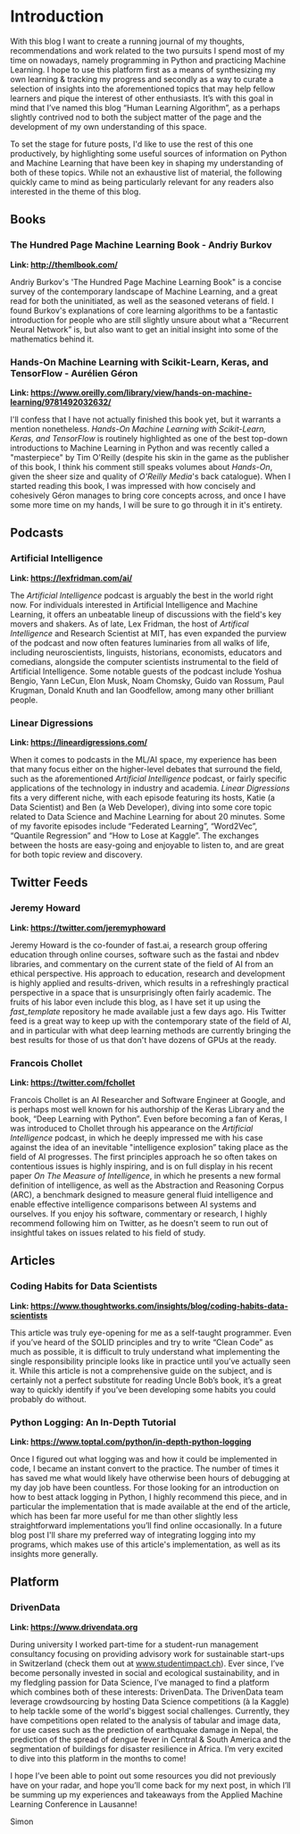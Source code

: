 # Introduction

With this blog I want to create a running journal of my thoughts, recommendations and work related to the two pursuits I spend most of my time on nowadays, namely programming in Python and practicing Machine Learning. I hope to use this platform first as a means of synthesizing my own learning & tracking my progress and secondly as a way to curate a selection of insights into the aforementioned topics that may help fellow learners and pique the interest of other enthusiasts. It’s with this goal in mind that I’ve named this blog “Human Learning Algorithm”, as a perhaps slightly contrived nod to both the subject matter of the page and the development of my own understanding of this space.

To set the stage for future posts, I'd like to use the rest of this one productively, by highlighting some useful sources of information on Python and Machine Learning that have been key in shaping my understanding of both of these topics. While not an exhaustive list of material, the following quickly came to mind as being particularly relevant for any readers also interested in the theme of this blog.

## Books
### The Hundred Page Machine Learning Book - Andriy Burkov

**Link: http://themlbook.com/**

Andriy Burkov's 'The Hundred Page Machine Learning Book" is a concise survey of the contemporary landscape of Machine Learning, and a great read for both the uninitiated, as well as the seasoned veterans of field. I found Burkov's explanations of core learning algorithms to be a fantastic introduction for people who are still slightly unsure about what a “Recurrent Neural Network” is, but also want to get an initial insight into some of the mathematics behind it.


### Hands-On Machine Learning with Scikit-Learn, Keras, and TensorFlow - Aurélien Géron
**Link: https://www.oreilly.com/library/view/hands-on-machine-learning/9781492032632/**

I'll confess that I have not actually finished this book yet, but it warrants a mention nonetheless. *Hands-On Machine Learning with Scikit-Learn, Keras, and TensorFlow* is routinely highlighted as one of the best top-down introductions to Machine Learning in Python and was recently called a "masterpiece" by Tim O'Reilly (despite his skin in the game as the publisher of this book, I think his comment still speaks volumes about *Hands-On*, given the sheer size  and quality of *O'Reilly Media*'s back catalogue). When I started reading this book, I was impressed with how concisely and cohesively Géron manages to bring core concepts across, and once I have some more time on my hands, I will be sure to go through it in it's entirety.

## Podcasts
### Artificial Intelligence
**Link: https://lexfridman.com/ai/**

The *Artificial Intelligence* podcast is arguably the best in the world right now. For individuals interested in Artificial Intelligence and Machine Learning, it offers an unbeatable lineup of discussions with the field's key movers and shakers. As of late, Lex Fridman, the host of *Artifical Intelligence* and Research Scientist at MIT, has even expanded the purview of the podcast and now often features luminaries from all walks of life, including neuroscientists, linguists, historians, economists, educators and comedians, alongside the computer scientists instrumental to the field of Artificial Intelligence. Some notable guests of the podcast include Yoshua Bengio, Yann LeCun, Elon Musk, Noam Chomsky, Guido van Rossum, Paul Krugman, Donald Knuth and Ian Goodfellow, among many other brilliant people.

### Linear Digressions 
**Link: https://lineardigressions.com/**

When it comes to podcasts in the ML/AI space, my experience has been that many focus either on the higher-level debates that surround the field, such as the aforementioned *Artificial Intelligence* podcast, or fairly specific applications of the technology in industry and academia. *Linear Digressions* fits a very different niche, with each episode featuring its hosts, Katie (a Data Scientist) and Ben (a Web Developer),  diving into some core topic related to Data Science and Machine Learning for about 20 minutes. Some of my favorite episodes include  “Federated Learning”, “Word2Vec”, “Quantile Regression” and “How to Lose at Kaggle”. The exchanges between the hosts are easy-going and enjoyable to listen to, and are great for both topic review and discovery.

## Twitter Feeds
### Jeremy Howard
**Link: https://twitter.com/jeremyphoward**

Jeremy Howard is the co-founder of fast.ai, a research group offering education through online courses, software such as the fastai and nbdev libraries, and commentary on the current state of the field of AI from an ethical perspective. His approach to education, research and development is highly applied and results-driven, which results in a refreshingly practical perspective in a space that is unsurprisingly often fairly academic.  The fruits of his labor even include this blog, as I have set it up using the *fast_template* repository he made available just a few days ago. His Twitter feed is a great way to keep up with the contemporary state of the field of AI, and in particular with what deep learning methods are currently bringing the best results for those of us that don't have dozens of GPUs at the ready.

### Francois Chollet
**Link: https://twitter.com/fchollet**

Francois Chollet is an AI Researcher and Software Engineer at Google, and is perhaps most well known for his authorship of the Keras Library and the book, “Deep Learning with Python”. Even before becoming a fan of Keras, I was introduced to Chollet through his appearance on the *Artificial Intelligence* podcast, in which he deeply impressed me with his case against the idea of an inevitable "intelligence explosion” taking place as the field of AI progresses. The first principles approach he so often takes on contentious issues is highly inspiring, and is on full display in his recent paper *On The Measure of Intelligence*, in which he presents a new formal definition of intelligence, as well as the Abstraction and Reasoning Corpus (ARC), a benchmark designed to measure general fluid intelligence and enable effective intelligence comparisons between AI systems and ourselves. If you enjoy his software, commentary or research, I highly recommend following him on Twitter, as he doesn't seem to run out of insightful takes on issues related to his field of study.

## Articles
### Coding Habits for Data Scientists
**Link: https://www.thoughtworks.com/insights/blog/coding-habits-data-scientists**

This article was truly eye-opening for me as a self-taught programmer. Even if you’ve heard of the SOLID principles and try to write “Clean Code” as much as possible, it is difficult to truly understand what implementing the single responsibility principle looks like in practice until you’ve actually seen it. While this article is not a comprehensive guide on the subject, and is certainly not a perfect substitute for reading Uncle Bob’s book, it’s a great way to quickly identify if you’ve been developing some habits you could probably do without. 

### Python Logging: An In-Depth Tutorial
**Link: https://www.toptal.com/python/in-depth-python-logging**

Once I figured out what logging was and how it could be implemented in code, I became an instant convert to the practice. The number of times it has saved me what would likely have otherwise been hours of debugging at my day job have been countless. For those looking for an introduction on how to best attack logging in Python, I highly recommend this piece, and in particular the implementation that is made available at the end of the article, which has been far more useful for me than other slightly less straightforward implementations you’ll find online occasionally. In a future blog post I'll share my preferred way of integrating logging into my programs, which makes use of this article's implementation, as well as its insights more generally.

## Platform

### DrivenData
**Link: https://www.drivendata.org**

During university I worked part-time for a student-run management consultancy focusing on providing advisory work for sustainable start-ups in Switzerland (check them out at www.studentimpact.ch). Ever since, I’ve become personally invested in social and ecological sustainability, and in my fledgling passion for Data Science, I’ve managed to find a platform which combines both of these interests: DrivenData. The DrivenData team leverage crowdsourcing by hosting Data Science competitions (à la Kaggle) to help tackle some of the world's biggest social challenges. Currently, they have competitions open related to the analysis of tabular and image data, for use cases such as the prediction of earthquake damage in Nepal, the prediction of the spread of dengue fever in Central & South America and the segmentation of buildings for disaster resilience in Africa. I’m very excited to dive into this platform in the months to come!

I hope I’ve been able to point out some resources you did not previously have on your radar, and hope you’ll come back for my next post, in which I’ll be summing up my experiences and takeaways from the Applied Machine Learning Conference in Lausanne!

Simon
